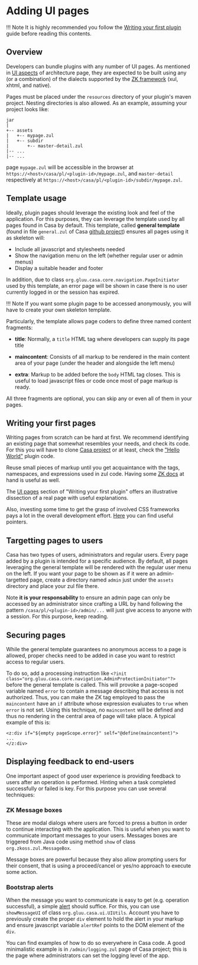 # Adding UI pages

!!! Note
    It is highly recommended you follow the [Writing your first plugin](writing-first.md) guide before reading this contents.
    
## Overview

Developers can bundle plugins with any number of UI pages. As mentioned in [UI aspects](./architecture.md#ui-aspects) of architecture page, they are expected to be built using any (or a combination) of the dialects supported by the [ZK framework](https://www.zkoss.org) (xul, xhtml, and native).

Pages must be placed under the `resources` directory of your plugin's maven project. Nesting directories is also allowed. As an example, assuming your project looks like:

```
jar
|
+-- assets 
|   +-- mypage.zul
|   +-- subdir
|       +-- master-detail.zul
|-- ...
|-- ...
``` 

page `mypage.zul` will be accessible in the browser at `https://<host>/casa/pl/<plugin-id>/mypage.zul`, and `master-detail` respectively at `https://<host>/casa/pl/<plugin-id>/subdir/mypage.zul`.

## Template usage

Ideally, plugin pages should leverage the existing look and feel of the application. For this purposes, they can leverage the template used by all pages found in Casa by default. This template, called **general template** (found in file `general.zul` of Casa [github project](./writing-first.md#download-project)) ensures all pages using it as skeleton will:

- Include all javascript and stylesheets needed
- Show the navigation menu on the left (whether regular user or admin menus)
- Display a suitable header and footer

In addition, due to class `org.gluu.casa.core.navigation.PageInitiator` used by this template, an error page will be shown in case there is no user currently logged in or the session has expired.

!!! Note
    If you want some plugin page to be accessed anonymously, you will have to create your own skeleton template.  

Particularly, the template allows page coders to define three named content fragments:

- **title**: Normally, a `title` HTML tag where developers can supply its page title

- **maincontent**: Consists of all markup to be rendered in the main content area of your page (under the header and alongside the left menu)

- **extra**: Markup to be added before the `body` HTML tag closes. This is useful to load javascript files or code once most of page markup is ready.

All three fragments are optional, you can skip any or even all of them in your pages.


## Writing your first pages

Writing pages from scratch can be hard at first. We recommend identifying an existing page that somewhat resembles your needs, and check its code. For this you will have to clone [Casa project](./writing-first.md#download-project) or at least, check the ["Hello World"](./writing-first.md#anatomy) plugin code.

Reuse small pieces of markup until you get acquaintance with the tags, namespaces, and expressions used in zul code. Having some [ZK docs](./intro-plugin.md#reference-docs) at hand is useful as well.

The [UI pages](./writing-first.md#ui-pages) section of "Writing your first plugin" offers an illustrative dissection of a real page with useful explanations.

Also, investing some time to get the grasp of involved CSS frameworks pays a lot in the overall development effort. [Here](./architecture.md#css-frameworks) you can find useful pointers.

## Targetting pages to users

Casa has two types of users, administrators and regular users. Every page added by a plugin is intended for a specific audience. By default, all pages leveraging the general template will be rendered with the regular user menu on the left. If you want your page to be shown as if it were an admin-targetted page, create a directory named `admin` just under the `assets` directory and place your zul file there.

Note **it is your responsability** to ensure an admin page can only be accessed by an administrator since crafting a URL by hand following the pattern `/casa/pl/<plugin-id>/admin/...` will just give access to anyone with a session. For this purpose, keep reading.

## Securing pages

While the general template guarantees no anonymous access to a page is allowed, proper checks need to be added in case you want to restrict access to regular users.

To do so, add a processing instruction like `<?init class="org.gluu.casa.core.navigation.AdminProtectionInitiator"?>` before the general template is called. This will provoke a page-scoped variable named `error` to contain a message describing that access is not authorized. Thus, you can make the ZK tag employed to pass the `maincontent` have an `if` attribute whose expression evaluates to `true` when `error` is not set. Using this technique, no `maincontent` will be defined and thus no rendering in the central area of page will take place. A typical example of this is:

```
<z:div if="${empty pageScope.error}" self="@define(maincontent)">
...
</z:div>
```

## Displaying feedback to end-users

One important aspect of good user experience is providing feedback to users after an operation is performed. Hinting when a task completed successfully or failed is key. For this purpose you can use several techniques:

### ZK Message boxes

These are modal dialogs where users are forced to press a button in order to continue interacting with the application. This is useful when you want to communicate important messages to your users. Messages boxes are triggered from Java code using method `show` of class `org.zkoss.zul.MessageBox`.

Message boxes are powerful because they also allow prompting users for their consent, that is using a proceed/cancel or yes/no approach to execute some action.

### Bootstrap alerts

When the message you want to communicate is easy to get (e.g. operation successful), a simple [alert](https://getbootstrap.com/docs/4.0/components/alerts/) should suffice. For this, you can use `showMessageUI` of class `org.gluu.casa.ui.UIUtils`. Account you have to previously create the proper `div` element to hold the alert in your markup and ensure javascript variable `alertRef` points to the DOM element of the `div`. 

You can find examples of how to do so everywhere in Casa code. A good minimalistic example is in `/admin/logging.zul` page of Casa project; this is the page where administrators can set the logging level of the app.
